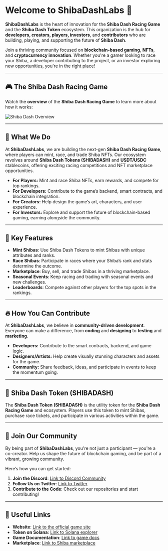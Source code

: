 # Welcome to **ShibaDashLabs** 👾

**ShibaDashLabs** is the heart of innovation for the **Shiba Dash Racing Game** and the **Shiba Dash Token** ecosystem. This organization is the hub for **developers, creators, players, investors**, and **contributors** who are building, playing, and supporting the future of **Shiba Dash**.

Join a thriving community focused on **blockchain-based gaming**, **NFTs**, and **cryptocurrency innovation**. Whether you're a gamer looking to race your Shiba, a developer contributing to the project, or an investor exploring new opportunities, you're in the right place!

---

## 🎮 The Shiba Dash Racing Game

Watch the **overview** of the **Shiba Dash Racing Game** to learn more about how it works:

![Shiba Dash Overview](https://github.com/ShibaDashLabs/.github/blob/main/profile/overview.gif)

---

## 🚀 What We Do

At **ShibaDashLabs**, we are building the next-gen **Shiba Dash Racing Game**, where players can mint, race, and trade Shiba NFTs. Our ecosystem revolves around **Shiba Dash Tokens (SHIBADASH)** and **USDT/USDC** stablecoins, offering exciting racing competitions and NFT marketplace opportunities.

- **For Players:** Mint and race Shiba NFTs, earn rewards, and compete for top rankings.
- **For Developers:** Contribute to the game’s backend, smart contracts, and blockchain integration.
- **For Creators:** Help design the game’s art, characters, and user experience.
- **For Investors:** Explore and support the future of blockchain-based gaming, earning alongside the community.

---

## 🌟 Key Features

- **Mint Shibas**: Use Shiba Dash Tokens to mint Shibas with unique attributes and ranks.
- **Race Shibas**: Participate in races where your Shiba’s rank and stats determine the outcome.
- **Marketplace**: Buy, sell, and trade Shibas in a thriving marketplace.
- **Seasonal Events**: Keep racing and trading with seasonal events and new challenges.
- **Leaderboards**: Compete against other players for the top spots in the rankings.

---

## 🔥 How You Can Contribute

At **ShibaDashLabs**, we believe in **community-driven development**. Everyone can make a difference, from **coding** and **designing** to **testing** and **marketing**.

- **Developers:** Contribute to the smart contracts, backend, and game logic.
- **Designers/Artists:** Help create visually stunning characters and assets for the game.
- **Community:** Share feedback, ideas, and participate in events to keep the momentum going.

---

## 💼 Shiba Dash Token (SHIBADASH)

The **Shiba Dash Token (SHIBADASH)** is the utility token for the **Shiba Dash Racing Game** and ecosystem. Players use this token to mint Shibas, purchase race tickets, and participate in various activities within the game.

---

## 🤝 Join Our Community

By being part of **ShibaDashLabs**, you're not just a participant — you're a co-creator. Help us shape the future of blockchain gaming, and be part of a vibrant, growing community.

Here’s how you can get started:
1. **Join the Discord**: [Link to Discord Community](#)
2. **Follow Us on Twitter**: [Link to Twitter](#)
3. **Contribute to the Code**: Check out our repositories and start contributing!

---

## 🔗 Useful Links

- **Website**: [Link to the official game site](#)
- **Token on Solana**: [Link to Solana explorer](#)
- **Game Documentation**: [Link to game docs](#)
- **Marketplace**: [Link to Shiba marketplace](#)

